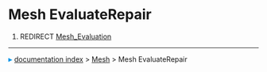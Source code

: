 # Mesh EvaluateRepair
1.  REDIRECT [Mesh\_Evaluation](Mesh_Evaluation.md)



---
![](images/Right_arrow.png) [documentation index](../README.md) > [Mesh](Mesh_Workbench.md) > Mesh EvaluateRepair
